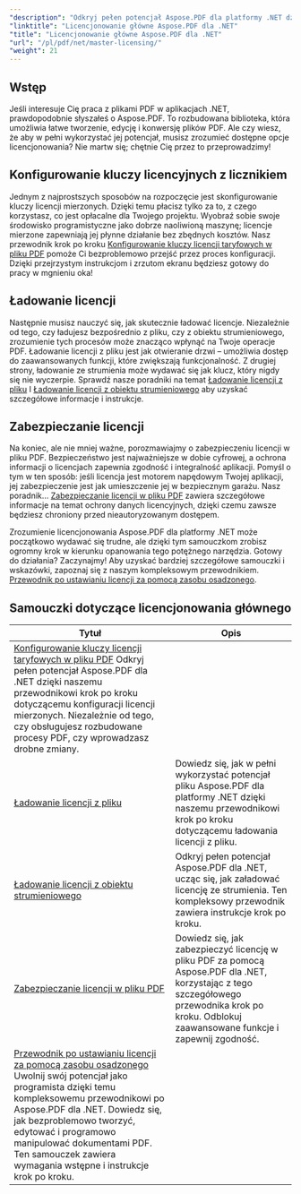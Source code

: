 ```yaml
---
"description": "Odkryj pełen potencjał Aspose.PDF dla platformy .NET dzięki szczegółowym samouczkom dotyczącym licencjonowania, zapewniania zgodności i optymalizacji obiegów pracy z plikami PDF."
"linktitle": "Licencjonowanie główne Aspose.PDF dla .NET"
"title": "Licencjonowanie główne Aspose.PDF dla .NET"
"url": "/pl/pdf/net/master-licensing/"
"weight": 21
---
```


## Wstęp

Jeśli interesuje Cię praca z plikami PDF w aplikacjach .NET, prawdopodobnie słyszałeś o Aspose.PDF. To rozbudowana biblioteka, która umożliwia łatwe tworzenie, edycję i konwersję plików PDF. Ale czy wiesz, że aby w pełni wykorzystać jej potencjał, musisz zrozumieć dostępne opcje licencjonowania? Nie martw się; chętnie Cię przez to przeprowadzimy!

## Konfigurowanie kluczy licencyjnych z licznikiem
Jednym z najprostszych sposobów na rozpoczęcie jest skonfigurowanie kluczy licencji mierzonych. Dzięki temu płacisz tylko za to, z czego korzystasz, co jest opłacalne dla Twojego projektu. Wyobraź sobie swoje środowisko programistyczne jako dobrze naoliwioną maszynę; licencje mierzone zapewniają jej płynne działanie bez zbędnych kosztów. Nasz przewodnik krok po kroku [Konfigurowanie kluczy licencji taryfowych w pliku PDF](./configureing-metered-license-keys/) pomoże Ci bezproblemowo przejść przez proces konfiguracji. Dzięki przejrzystym instrukcjom i zrzutom ekranu będziesz gotowy do pracy w mgnieniu oka!

## Ładowanie licencji
Następnie musisz nauczyć się, jak skutecznie ładować licencje. Niezależnie od tego, czy ładujesz bezpośrednio z pliku, czy z obiektu strumieniowego, zrozumienie tych procesów może znacząco wpłynąć na Twoje operacje PDF. Ładowanie licencji z pliku jest jak otwieranie drzwi – umożliwia dostęp do zaawansowanych funkcji, które zwiększają funkcjonalność. Z drugiej strony, ładowanie ze strumienia może wydawać się jak klucz, który nigdy się nie wyczerpie. Sprawdź nasze poradniki na temat [Ładowanie licencji z pliku](./loading-license-from-file/) I [Ładowanie licencji z obiektu strumieniowego](./loading-license-from-stream-object/) aby uzyskać szczegółowe informacje i instrukcje.

## Zabezpieczanie licencji
Na koniec, ale nie mniej ważne, porozmawiajmy o zabezpieczeniu licencji w pliku PDF. Bezpieczeństwo jest najważniejsze w dobie cyfrowej, a ochrona informacji o licencjach zapewnia zgodność i integralność aplikacji. Pomyśl o tym w ten sposób: jeśli licencja jest motorem napędowym Twojej aplikacji, jej zabezpieczenie jest jak umieszczenie jej w bezpiecznym garażu. Nasz poradnik… [Zabezpieczanie licencji w pliku PDF](./securing-license/) zawiera szczegółowe informacje na temat ochrony danych licencyjnych, dzięki czemu zawsze będziesz chroniony przed nieautoryzowanym dostępem.

Zrozumienie licencjonowania Aspose.PDF dla platformy .NET może początkowo wydawać się trudne, ale dzięki tym samouczkom zrobisz ogromny krok w kierunku opanowania tego potężnego narzędzia. Gotowy do działania? Zaczynajmy! Aby uzyskać bardziej szczegółowe samouczki i wskazówki, zapoznaj się z naszym kompleksowym przewodnikiem. [Przewodnik po ustawianiu licencji za pomocą zasobu osadzonego](./guide-to-set-license-using-embedded-resource/). 


## Samouczki dotyczące licencjonowania głównego
| Tytuł | Opis |
| --- | --- | 
| [Konfigurowanie kluczy licencji taryfowych w pliku PDF](./configureing-metered-license-keys/) Odkryj pełen potencjał Aspose.PDF dla .NET dzięki naszemu przewodnikowi krok po kroku dotyczącemu konfiguracji licencji mierzonych. Niezależnie od tego, czy obsługujesz rozbudowane procesy PDF, czy wprowadzasz drobne zmiany. |  
| [Ładowanie licencji z pliku](./loading-license-from-file/) | Dowiedz się, jak w pełni wykorzystać potencjał pliku Aspose.PDF dla platformy .NET dzięki naszemu przewodnikowi krok po kroku dotyczącemu ładowania licencji z pliku. |  
| [Ładowanie licencji z obiektu strumieniowego](./loading-license-from-stream-object/) | Odkryj pełen potencjał Aspose.PDF dla .NET, ucząc się, jak załadować licencję ze strumienia. Ten kompleksowy przewodnik zawiera instrukcje krok po kroku. |  
| [Zabezpieczanie licencji w pliku PDF](./securing-license/) | Dowiedz się, jak zabezpieczyć licencję w pliku PDF za pomocą Aspose.PDF dla .NET, korzystając z tego szczegółowego przewodnika krok po kroku. Odblokuj zaawansowane funkcje i zapewnij zgodność. |  
| [Przewodnik po ustawianiu licencji za pomocą zasobu osadzonego](./guide-to-set-license-using-embedded-resource/) Uwolnij swój potencjał jako programista dzięki temu kompleksowemu przewodnikowi po Aspose.PDF dla .NET. Dowiedz się, jak bezproblemowo tworzyć, edytować i programowo manipulować dokumentami PDF. Ten samouczek zawiera wymagania wstępne i instrukcje krok po kroku. |
